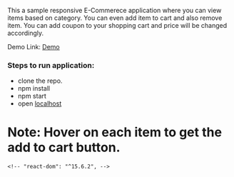 This a sample responsive E-Commerece application where you can view items based on category. You can even add item to cart and also remove item. You can add coupon to your shopping cart and price will be changed accordingly.

Demo Link: [Demo](https://ecommerce-sandip.herokuapp.com/)

### Steps to run application:

- clone the repo.
- npm install
- npm start
- open [localhost](http://localhost:3000)

# Note: Hover on each item to get the add to cart button.

<!-- // "react": "^15.6.2", -->

    <!-- "react-dom": "^15.6.2", -->
